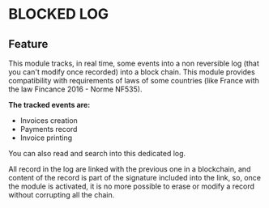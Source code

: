 BLOCKED LOG
===========

## Feature

This module tracks, in real time, some events into a non reversible log (that you can't modify once recorded) into a
block chain. This module provides compatibility with requirements of laws of some countries (like France with the law
Fincance 2016 - Norme NF535).

**The tracked events are:**

- Invoices creation
- Payments record
- Invoice printing

You can also read and search into this dedicated log.

All record in the log are linked with the previous one in a blockchain, and content of the record is part of the
signature included into the link, so, once the module is activated, it is no more possible to erase or modify a record
without corrupting all the chain.




